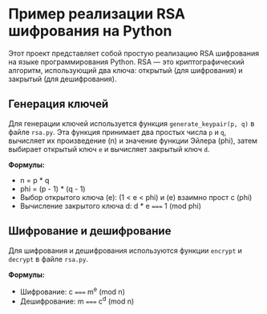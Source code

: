 # Пример реализации RSA шифрования на Python

Этот проект представляет собой простую реализацию RSA шифрования на языке программирования Python. RSA — это криптографический алгоритм, использующий два ключа: открытый (для шифрования) и закрытый (для дешифрования).


## Генерация ключей

Для генерации ключей используется функция `generate_keypair(p, q)` в файле `rsa.py`. Эта функция принимает два простых числа `p` и `q`, вычисляет их произведение \(n\) и значение функции Эйлера \(phi\), затем выбирает открытый ключ `e` и вычисляет закрытый ключ `d`.

**Формулы:**

- n = p * q
- phi = (p - 1) * (q - 1)
- Выбор открытого ключа \(e\): \(1 < e < phi\) и \(e\) взаимно прост с \(phi\)
- Вычисление закрытого ключа d: d * e `===` 1 (mod phi)


## Шифрование и дешифрование
Для шифрования и дешифрования используются функции `encrypt` и `decrypt` в файле `rsa.py`.

**Формулы:**

- Шифрование: c `===` m<sup>e</sup> (mod n)
- Дешифрование: m `===` c<sup>d</sup> (mod n)
